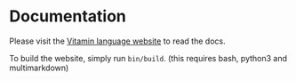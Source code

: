 # Documentation

Please visit the [Vitamin language website](https://maxadamski.com/vitamin/docs) to read the docs.

To build the website, simply run `bin/build`. (this requires bash, python3 and multimarkdown)

